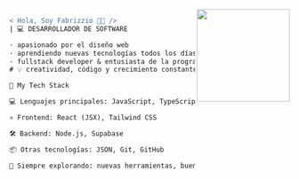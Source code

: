 <img align="right" height="167" src="https://media2.giphy.com/media/v1.Y2lkPTc5MGI3NjExaTlqY3Ywb3Q4d2oycng3a3BveWttMG93NjVvaW1zNXdvYWJzaWdmcyZlcD12MV9pbnRlcm5hbF9naWZfYnlfaWQmY3Q9Zw/Y1vohJMVMtjSQxmUot/giphy.gif"/>


```diff
< Hola, Soy Fabrizzio 👨‍💻 />
| 💻 DESARROLLADOR DE SOFTWARE

· apasionado por el diseño web
· aprendiendo nuevas tecnologías todos los días
· fullstack developer & entusiasta de la programación
# 💡 creatividad, código y crecimiento constante
```
```diff
🧠 My Tech Stack

💻 Lenguajes principales: JavaScript, TypeScript, HTML

⚛️ Frontend: React (JSX), Tailwind CSS

🛠️ Backend: Node.js, Supabase

📦 Otras tecnologías: JSON, Git, GitHub

🧩 Siempre explorando: nuevas herramientas, buenas prácticas y patrones modernos
 ```
